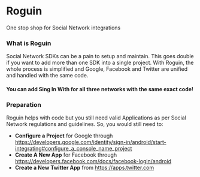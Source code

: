 # Roguin
One stop shop for Social Network integrations

### What is Roguin
Social Network SDKs can be a pain to setup and maintain. This goes double if you want to add more than one SDK into a 
single project. With Roguin, the whole process is simplified and Google, Facebook and Twitter are unified and handled
with the same code.

#### You can add Sing In With for all three networks with the same exact code!

### Preparation
Roguin helps with code but you still need valid Applications as per Social Network regulations and guidelines.
So, you would still need to:
- **Configure a Project** for Google through https://developers.google.com/identity/sign-in/android/start-integrating#configure_a_console_name_project
- **Create A New App** for Facebook through https://developers.facebook.com/docs/facebook-login/android
- **Create a New Twitter App** from https://apps.twitter.com
